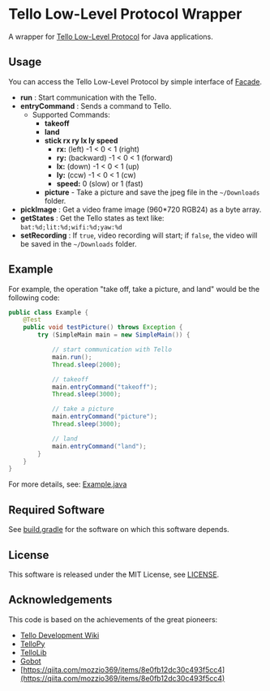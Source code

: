 # Tello Low-Level Protocol Wrapper

A wrapper for [Tello Low-Level Protocol](https://tellopilots.com/wiki/protocol/) for Java applications.

## Usage

You can access the Tello Low-Level Protocol by simple
interface
of [Facade](./src/main/java/com/xpfriend/tydrone/core/Facade.java).

- **run** : Start communication with the Tello.
- **entryCommand** : Sends a command to Tello.
    - Supported Commands:
        - **takeoff**
        - **land**
        - **stick rx ry lx ly speed**
            - **rx:** (left)     -1  < 0 < 1 (right)
            - **ry:** (backward) -1  < 0 < 1 (forward)
            - **lx:** (down)     -1  < 0 < 1 (up)
            - **ly:** (ccw)      -1  < 0 < 1 (cw)
            - **speed:** 0 (slow) or 1 (fast)
        - **picture** - Take a picture and save the jpeg file in the `~/Downloads` folder.
- **pickImage** : Get a video frame image (960*720 RGB24) as a byte array.
- **getStates** : Get the Tello states as text like: `bat:%d;lit:%d;wifi:%d;yaw:%d`
- **setRecording** : If `true`, video recording will start; if `false`, the video will be saved in
  the `~/Downloads` folder.

## Example

For example, the operation "take off, take a picture, and land" would be the following code:

```java
public class Example {
    @Test
    public void testPicture() throws Exception {
        try (SimpleMain main = new SimpleMain()) {

            // start communication with Tello
            main.run();
            Thread.sleep(2000);

            // takeoff
            main.entryCommand("takeoff");
            Thread.sleep(3000);

            // take a picture
            main.entryCommand("picture");
            Thread.sleep(3000);

            // land
            main.entryCommand("land");
        }
    }
}
```

For more details, see: [Example.java](./src/test/java/com/xpfriend/tydrone/Example.java)

## Required Software

See [build.gradle](./build.gradle) for the software on which this software depends.

## License

This software is released under the MIT License, see [LICENSE](./LICENSE).

## Acknowledgements

This code is based on the achievements of the great pioneers:

- [Tello Development Wiki](https://tellopilots.com/wiki/index/)
- [TelloPy](https://github.com/hanyazou/TelloPy)
- [TelloLib](https://github.com/Kragrathea/TelloLib)
- [Gobot](https://gobot.io/)
- [https://qiita.com/mozzio369/items/8e0fb12dc30c493f5cc4](https://qiita.com/mozzio369/items/8e0fb12dc30c493f5cc4)
